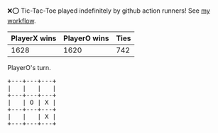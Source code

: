 :x::o: Tic-Tac-Toe played indefinitely by github action runners! See [my workflow](.github/workflows/play.yaml).

|PlayerX wins|PlayerO wins|Ties|
|-|-|-|
|1628|1620|742|

PlayerO's turn.

<pre>
+---+---+---+
|   |   |   |
+---+---+---+
|   | O | X |
+---+---+---+
|   |   | X |
+---+---+---+
</pre>